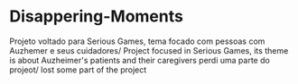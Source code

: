 # Disappering-Moments
Projeto voltado para Serious Games, tema focado com pessoas com Auzhemer e seus cuidadores/ Project focused in Serious Games, its theme is about Auzheimer's patients and their caregivers
perdi uma parte do projeot/ lost some part of the project
